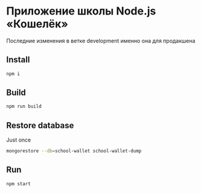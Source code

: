 # Приложение школы Node.js «Кошелёк»

Последние изменения в ветке development
именно она для продакшена

## Install
```sh
npm i
```
## Build
```sh
npm run build
```
## Restore database
Just once
```sh
mongorestore --db=school-wallet school-wallet-dump
```

## Run
```sh
npm start
```

